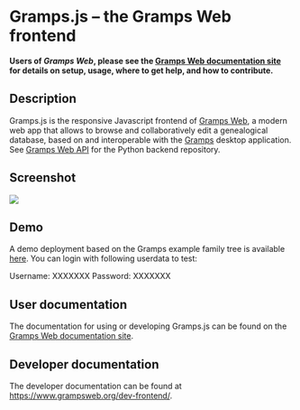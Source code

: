 # Gramps.js &ndash; the Gramps Web frontend

**Users of _Gramps Web_, please see the [Gramps Web documentation site](https://www.grampsweb.org/) for details on setup, usage, where to get help, and how to contribute.**

<!--  -->

## Description

Gramps.js is the responsive Javascript frontend of <a href="https://www.grampsweb.org/">Gramps Web</a>, a modern web app that allows to browse and collaboratively edit a genealogical database, based on and interoperable with the <a href="https://gramps-project.org">Gramps</a> desktop application. See <a href="https://github.com/gramps-project/gramps-webapi">Gramps Web API</a> for the Python backend repository.

## Screenshot

![](screenshot.png)

## Demo

A demo deployment based on the Gramps example family tree is available [here](https://gcp-api-puqt5dnf3a-uc.a.run.app/).
You can login with following userdata to test:

Username: XXXXXXX
Password: XXXXXXX

## User documentation

The documentation for using or developing Gramps.js can be found on the [Gramps Web documentation site](https://www.grampsweb.org/).

## Developer documentation

The developer documentation can be found at https://www.grampsweb.org/dev-frontend/.
